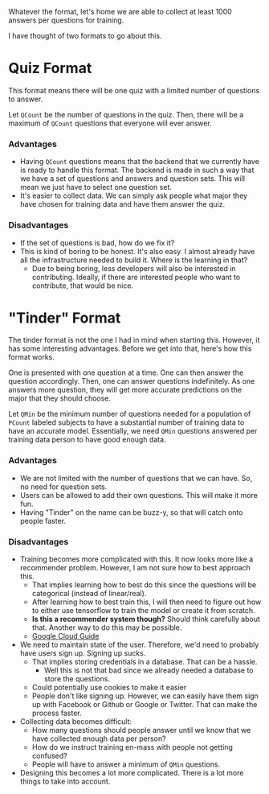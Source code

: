 Whatever the format, let's home we are able to collect at least 1000 answers per questions for training. 


I have thought of two formats to go about this.

# Quiz Format

This format means there will be one quiz with a limited number of questions to answer. 

Let `QCount` be the number of questions in the quiz. Then, there will be a maximum of `QCount` questions that everyone will ever answer. 

### Advantages

- Having `QCount` questions means that the backend that we currently have is ready to handle this format. The backend is made in such a way that we have a set of questions and answers and question sets. This will mean we just have to select one question set. 
- It's easier to collect data. We can simply ask people what major they have chosen for training data and have them answer the quiz. 

### Disadvantages

- If the set of questions is bad, how do we fix it?
- This is kind of boring to be honest. It's also easy. I almost already have all the infrastructure needed to build it. Where is the learning in that?
  - Due to being boring, less developers will also be interested in contributing. Ideally, if there are interested people who want to contribute, that would be nice.   

# "Tinder" Format

The tinder format is not the one I had in mind when starting this. However, it has some interesting advantages. Before we get into that, here's how this format works.

One is presented with one question at a time. One can then answer the question accordingly. Then, one can answer questions indefinitely. As one answers more question, they will get more accurate predictions on the major that they should choose.  

Let `QMin` be the minimum number of questions needed for a population of `PCount` labeled subjects to have a substantial number of training data to have an accurate model. Essentially, we need `QMin` questions answered per training data person to have good enough data. 

### Advantages

- We are not limited with the number of questions that we can have. So, no need for question sets. 
- Users can be allowed to add their own questions. This will make it more fun. 
- Having "Tinder" on the name can be buzz-y, so that will catch onto people faster.

### Disadvantages

- Training becomes more complicated with this. It now looks more like a recommender problem. However, I am not sure how to best approach this.
  - That implies learning how to best do this since the questions will be categorical (instead of linear/real). 
  - After learning how to best train this, I will then need to figure out how to either use tensorflow to train the model or create it from scratch. 
  - **Is this a recommender system though?** Should think carefully about that. Another way to do this may be possible.
  - [Google Cloud Guide](https://cloud.google.com/solutions/machine-learning/recommendation-system-tensorflow-overview)
- We need to maintain state of the user. Therefore, we'd need to probably have users sign up. Signing up sucks.
  - That implies storing credentials in a database. That can be a hassle. 
    - Well this is not that bad since we already needed a database to store the questions. 
  - Could potentially use cookies to make it easier
  - People don't like signing up. However, we can easily have them sign up with Facebook or Github or Google or Twitter. That can make the process faster. 
- Collecting data becomes difficult:
  - How many questions should people answer until we know that we have collected enough data per person?
  - How do we instruct training en-mass with people not getting confused?
  - People will have to answer a minimum of `QMin` questions. 
- Designing this becomes a lot more complicated. There is a lot more things to take into account. 
  
  